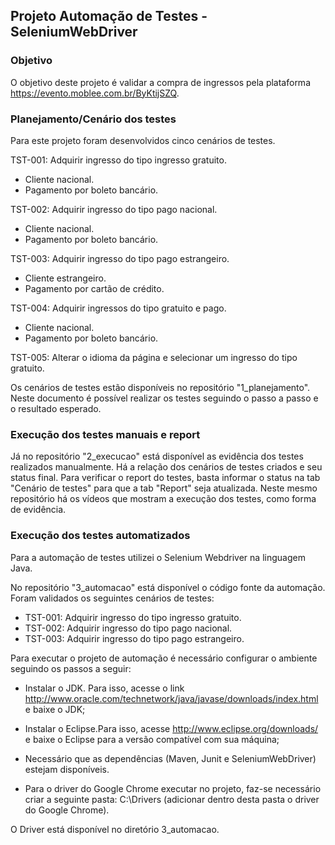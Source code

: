 ## Projeto Automação de Testes -  SeleniumWebDriver

### Objetivo

O objetivo deste projeto é validar a compra de ingressos pela plataforma https://evento.moblee.com.br/ByKtijSZQ.

### Planejamento/Cenário dos testes

Para este projeto foram desenvolvidos cinco cenários de testes.

TST-001: Adquirir ingresso do tipo ingresso gratuito.
 - Cliente nacional.
 - Pagamento por boleto bancário.

TST-002: Adquirir ingresso do tipo pago nacional.
 - Cliente nacional.
 - Pagamento por boleto bancário.

TST-003: Adquirir ingresso do tipo pago estrangeiro.
 - Cliente estrangeiro.
 - Pagamento por cartão de crédito.

TST-004: Adquirir ingressos do tipo gratuito e pago.
 - Cliente nacional.
 - Pagamento por boleto bancário.

TST-005: Alterar o idioma da página e selecionar um ingresso do tipo gratuito.

Os cenários de testes estão disponíveis no repositório "1_planejamento".
Neste documento é possível realizar os testes seguindo o passo a passo e o resultado esperado.

### Execução dos testes manuais e report

Já no repositório "2_execucao" está disponível as evidência dos testes realizados manualmente.
Há a relação dos cenários de testes criados e seu status final.
Para verificar o report do testes, basta informar o status na tab "Cenário de testes" para que a tab "Report" seja atualizada.
Neste mesmo repositório há os vídeos que mostram a execução dos testes, como forma de evidência.

### Execução dos testes automatizados

Para a automação de testes utilizei o Selenium Webdriver na linguagem Java.

No repositório "3_automacao" está disponível o código fonte da automação. Foram validados os seguintes cenários de testes:

- TST-001: Adquirir ingresso do tipo ingresso gratuito.
- TST-002: Adquirir ingresso do tipo pago nacional.
- TST-003: Adquirir ingresso do tipo pago estrangeiro.

Para executar o projeto de automação é necessário configurar o ambiente seguindo os passos a seguir:

- Instalar o JDK. Para isso, acesse o link http://www.oracle.com/technetwork/java/javase/downloads/index.html e baixe o JDK;
- Instalar o Eclipse.Para isso, acesse http://www.eclipse.org/downloads/ e baixe o Eclipse para a versão compatível com sua máquina;

- Necessário que as dependências (Maven, Junit e SeleniumWebDriver) estejam disponíveis.

- Para o driver do Google Chrome executar no projeto, faz-se necessário criar a seguinte pasta: C:\Drivers (adicionar dentro desta pasta o driver do Google Chrome).

O Driver está disponível no diretório 3_automacao.
